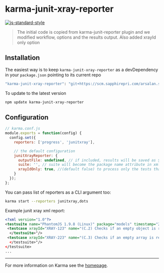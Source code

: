 # karma-junit-xray-reporter

[![js-standard-style](https://img.shields.io/badge/code%20style-standard-brightgreen.svg?style=flat-square)](https://scm.sapphirepri.com/arsalan.siddiqui/karma-junit-xray-reporter.git)
 

> The initial code is copied from karma-junit-reporter plugin  and we modified workflow, options and the results output. Also added xrayId only option 

## Installation

The easiest way is to keep `karma-junit-xray-reporter` as a devDependency in your `package.json` pointing to its current repo 

```bash
"karma-junit-xray-reporter": "git+https://scm.sapphirepri.com/arsalan.siddiqui/karma-junit-xray-reporter.git"
```

To update to the latest version
```bash
npm update karma-junit-xray-reporter
```

## Configuration

```js
// karma.conf.js
module.exports = function(config) {
  config.set({
    reporters: ['progress', 'junitxray'],

    // the default configuration
    junitXrayReporter: {
      outputFile: undefined, // if included, results will be saved as $outputDir/$browserName/$outputFile
      suite: '', // suite will become the package name attribute in xml testsuite element
      xrayIdOnly: true, //(default false) to process only the tests that have xrayId like :XRAY-123: in the tests name for e.g ':XRAY-123: test to validate params'
    }
  });
};
```

You can pass list of reporters as a CLI argument too:
```bash
karma start --reporters junitxray,dots
```

Example junit xray xml report:
```xml
<?xml version="1.0"?>
<testsuite name="PhantomJS 1.9.8 (Linux)" package="models" timestamp="2015-03-10T13:59:23" id="0" hostname="admin" tests="629" errors="0" failures="0" time="11.452">
 <testcase xrayId="XRAY-123" name="(C.2) Checks if an empty object is returned when error 404 is encountered" time="0.01" classname="pr_tdata CTRL: prTdataLineTrendGraphsController Commence prTdataLineTrendGraphsController testing =>  getBMIStatsValue()"/>
  </testsuite>"/>
 <testcase xrayId="XRAY-223" name="(C.3) Checks if an empty array is returned when error 405 is encountered" time="0.013" classname="pr_tdata CTRL: prTdataLineTrendGraphsController Commence prTdataLineTrendGraphsController testing =>  getBMIStatsValue()"/>
  </testsuite>"/>
</testsuite>
...
```
----

For more information on Karma see the [homepage].


[homepage]: http://karma-runner.github.com

